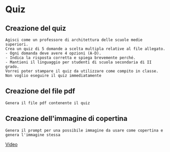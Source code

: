 # Quiz

## Creazione del quiz

``` text
Agisci come un professore di architettura delle scuole medie superiori.
Crea un quiz di 5 domande a scelta multipla relative al file allegato.  
- Ogni domanda deve avere 4 opzioni (A-D).   
- Indica la risposta corretta e spiega brevemente perché.  
- Mantieni il linguaggio per studenti di scuola secondaria di II grado.
Vorrei poter stampare il quiz da utilizzare come compito in classe. Non voglio eseguire il quiz immediatamente
```

## Creazione del file pdf

``` text
Genera il file pdf contenente il quiz
```

## Creazione dell'immagine di copertina

``` text
Genera il prompt per una possibile immagine da usare come copertina e genera l'immagine stessa
```

[Video](<03 - Quiz.mp4>)
